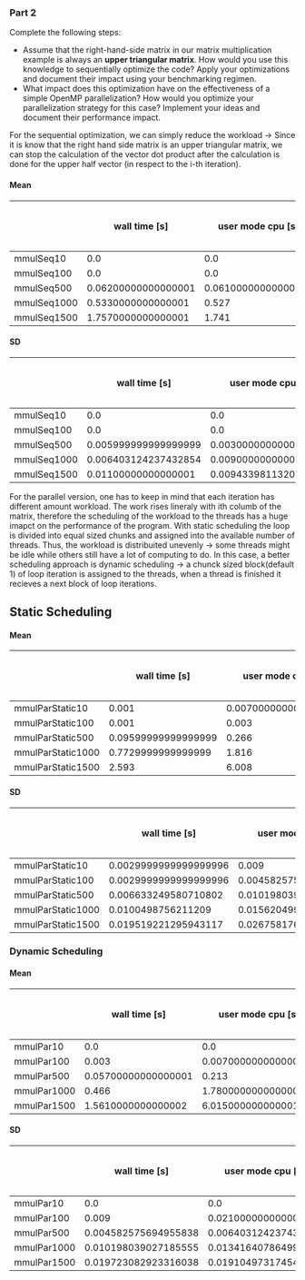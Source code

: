 ### Part 2

Complete the following steps:
- Assume that the right-hand-side matrix in our matrix multiplication example is always an **upper triangular matrix**. How would you use this knowledge to sequentially optimize the code? Apply your optimizations and document their impact using your benchmarking regimen.
- What impact does this optimization have on the effectiveness of a simple OpenMP parallelization? How would you optimize your parallelization strategy for this case? Implement your ideas and document their performance impact.


For the sequential optimization, we can simply reduce the workload -> Since it is know that the right hand side matrix is an upper triangular matrix, we can stop the calculation of the vector dot product after the calculation is done for the upper half vector (in respect to the i-th iteration).

#### Mean

|             | wall time [s]       |  user mode cpu [s]  |  kernel mode [s] |  major page fault |  minor page fault |  max resident set size [kbytes] | avg resident set size [kbytes] | 
|-------------|---------------------|---------------------|------------------|-------------------|-------------------|---------------------------------|--------------------------------| 
| mmulSeq10   | 0.0                 | 0.0                 | 0.0              | 0.0               | 120.7             | 3125.2                          | 0.0                            | 
| mmulSeq100  | 0.0                 | 0.0                 | 0.0              | 0.0               | 181.6             | 3361.6                          | 0.0                            | 
| mmulSeq500  | 0.06200000000000001 | 0.06100000000000001 | 0.0              | 0.0               | 1599.3            | 9032.0                          | 0.0                            | 
| mmulSeq1000 | 0.5330000000000001  | 0.527               | 0.0              | 0.0               | 6009.5            | 26670.4                         | 0.0                            | 
| mmulSeq1500 | 1.7570000000000001  | 1.741               | 0.01             | 0.0               | 13347.7           | 56022.8                         | 0.0                            | 

#### SD

|             | wall time [s]        |  user mode cpu [s]    |  kernel mode [s]     |  major page fault |  minor page fault  |  max resident set size [kbytes] | avg resident set size [kbytes] | 
|-------------|----------------------|-----------------------|----------------------|-------------------|--------------------|---------------------------------|--------------------------------| 
| mmulSeq10   | 0.0                  | 0.0                   | 0.0                  | 0.0               | 1.1874342087037917 | 43.4161260363013                | 0.0                            | 
| mmulSeq100  | 0.0                  | 0.0                   | 0.0                  | 0.0               | 1.2                | 53.52233178776875               | 0.0                            | 
| mmulSeq500  | 0.005999999999999999 | 0.0030000000000000022 | 0.0                  | 0.0               | 1.268857754044952  | 32.93630216038224               | 0.0                            | 
| mmulSeq1000 | 0.006403124237432854 | 0.009000000000000008  | 0.0                  | 0.0               | 1.857417562100671  | 55.48909802835148               | 0.0                            | 
| mmulSeq1500 | 0.01100000000000001  | 0.009433981132056611  | 0.006324555320336759 | 0.0               | 1.4866068747318506 | 48.79508171937003               | 0.0                            | 



For the parallel version, one has to keep in mind that each iteration has different amount workload. The work rises lineraly with ith columb of the matrix, therefore the scheduling of the workload to the threads has a huge imapct on the performance of the program. With static scheduling the loop is divided into equal sized chunks and assigned into the available number of threads. Thus, the workload is distribuited unevenly -> some threads might be idle while others still have a lot of computing to do. In this case, a better scheduling approach is dynamic scheduling -> a chunck sized block(default 1) of loop iteration is assigned to the threads, when a thread is finished it recieves a next block of loop iterations.

## Static Scheduling

#### Mean


|                   | wall time [s]       |  user mode cpu [s]   |  kernel mode [s]     |  major page fault |  minor page fault |  max resident set size [kbytes] | avg resident set size [kbytes] | 
|-------------------|---------------------|----------------------|----------------------|-------------------|-------------------|---------------------------------|--------------------------------| 
| mmulParStatic10   | 0.001               | 0.007000000000000001 | 0.0                  | 0.0 				| 147.4   			| 3437.2  						  | 0.0 						   | 
| mmulParStatic100  | 0.001               | 0.003                | 0.0                  | 0.0				| 209.1   			| 3693.6						  | 0.0 						   | 
| mmulParStatic500  | 0.09599999999999999 | 0.266                | 0.0                  | 0.0 				| 1626.7  			| 9332.4						  | 0.0 						   | 
| mmulParStatic1000 | 0.7729999999999999  | 1.816                | 0.003                | 0.0 				| 6035.2  			| 26975.2 						  | 0.0 						   |
| mmulParStatic1500 | 2.593               | 6.008                | 0.009999999999999998 | 0.0 				| 13374.8 			| 56355.6 						  | 0.0 						   |


#### SD
|             		| wall time [s]         |  user mode cpu [s]    |  kernel mode [s]      |  major page fault |  minor page fault  |  max resident set size [kbytes] | avg resident set size [kbytes] | 
|-------------------|-----------------------|-----------------------|-----------------------|-------------------|--------------------|---------------------------------|--------------------------------| 
| mmulParStatic10   | 0.0029999999999999996 | 0.009                 | 0.0                   | 0.0 				| 0.9165151389911681 | 42.4471436023674  			   | 0.0 							| 
| mmulParStatic100  | 0.0029999999999999996 | 0.0045825756949558405 | 0.0                   | 0.0 				| 0.9433981132056604 | 55.51792503327191 			   | 0.0 							| 
| mmulParStatic500  | 0.006633249580710802  | 0.010198039027185565  | 0.0                   | 0.0 				| 1.0049875621120892 | 48.181324182716274 			   | 0.0 							| 
| mmulParStatic1000 | 0.0100498756211209    | 0.015620499351813323  | 0.0045825756949558405 | 0.0 				| 0.9797958971132713 | 45.2831094338717   		       | 0.0 							| 
| mmulParStatic1500 | 0.019519221295943117  | 0.026758176320519078  | 0.006324555320336759  | 0.0 				| 1.16619037896906   | 57.89507751095943 			   | 0.0 							| 


### Dynamic Scheduling

#### Mean

|             | wall time [s]       |  user mode cpu [s]   |  kernel mode [s]     |  major page fault |  minor page fault |  max resident set size [kbytes] | avg resident set size [kbytes] | 
|-------------|---------------------|----------------------|----------------------|-------------------|-------------------|---------------------------------|--------------------------------| 
| mmulPar10   | 0.0                 | 0.0                  | 0.0                  | 0.0               | 147.7             | 3421.2                          | 0.0                            | 
| mmulPar100  | 0.003               | 0.007000000000000001 | 0.0                  | 0.0               | 208.5             | 3668.4                          | 0.0                            | 
| mmulPar500  | 0.05700000000000001 | 0.213                | 0.0                  | 0.0               | 1626.0            | 9351.6                          | 0.0                            | 
| mmulPar1000 | 0.466               | 1.7800000000000005   | 0.001                | 0.0               | 6036.5            | 27008.0                         | 0.0                            | 
| mmulPar1500 | 1.5610000000000002  | 6.015000000000001    | 0.012999999999999998 | 0.0               | 13374.7           | 56355.6                         | 0.0                            | 

#### SD

|             | wall time [s]        |  user mode cpu [s]   |  kernel mode [s]      |  major page fault |  minor page fault  |  max resident set size [kbytes] | avg resident set size [kbytes] | 
|-------------|----------------------|----------------------|-----------------------|-------------------|--------------------|---------------------------------|--------------------------------| 
| mmulPar10   | 0.0                  | 0.0                  | 0.0                   | 0.0               | 1.2688577540449522 | 42.59765251748034               | 0.0                            | 
| mmulPar100  | 0.009                | 0.02100000000000001  | 0.0                   | 0.0               | 1.02469507659596   | 47.343848597257065              | 0.0                            | 
| mmulPar500  | 0.004582575694955838 | 0.006403124237432849 | 0.0                   | 0.0               | 1.3416407864998738 | 61.40879415849166               | 0.0                            | 
| mmulPar1000 | 0.010198039027185555 | 0.013416407864998751 | 0.0029999999999999996 | 0.0               | 0.9219544457292888 | 50.84879546262625               | 0.0                            | 
| mmulPar1500 | 0.019723082923316038 | 0.01910497317454267  | 0.006403124237432849  | 0.0               | 0.7810249675906655 | 48.74258918030514               | 0.0                            | 

